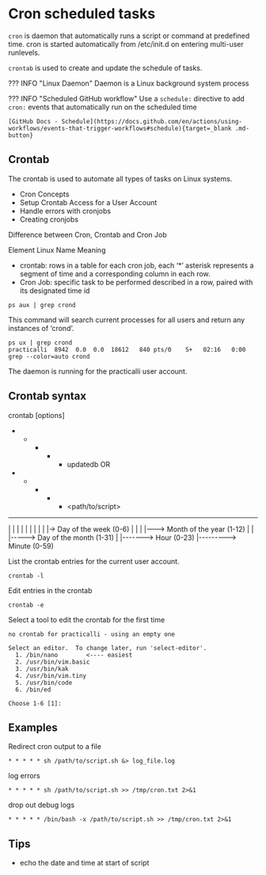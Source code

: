 # Cron scheduled tasks

`cron` is daemon that automatically runs a script or command at predefined time. cron is started automatically from /etc/init.d on entering multi-user runlevels.

`crontab` is used to create and update the schedule of tasks.

??? INFO "Linux Daemon"
    Daemon is a Linux background system process

??? INFO "Scheduled GitHub workflow"
    Use a `schedule:` directive to add `cron:` events that automatically run on the scheduled time

    [GitHub Docs - Schedule](https://docs.github.com/en/actions/using-workflows/events-that-trigger-workflows#schedule){target=_blank .md-button} 

## Crontab

The crontab is used to automate all types of tasks on Linux systems.

- Cron Concepts
- Setup Crontab Access for a User Account
- Handle errors with cronjobs
- Creating cronjobs

Difference between Cron, Crontab and Cron Job

Element Linux Name Meaning

- crontab:  rows in a table for each cron job, each ‘*’ asterisk represents a segment of time and a corresponding column in each row.
- Cron Job: specific task to be performed described in a row, paired with its designated time id

```shell
ps aux | grep crond
```

This command will search current processes for all users and return any instances of ‘crond’.

```shell
ps ux | grep crond
practicalli  8942  0.0  0.0  18612   840 pts/0    S+   02:16   0:00 grep --color=auto crond
```

The daemon is running for the practicalli user account.

## Crontab syntax

crontab [options]

- - - - - updatedb
OR
- - - - - <path/to/script>

* * * * *
| | | | |
| | | | |-> Day of the week (0-6)
| | | |---> Month of the year (1-12)
| | |-----> Day of the month (1-31)
| |-------> Hour (0-23)
|---------> Minute (0-59)

List the crontab entries for the current user account.

```shell
crontab -l
```

Edit entries in the crontab

```shell
crontab -e
```

Select a tool to edit the crontab for the first time

```shell
no crontab for practicalli - using an empty one

Select an editor.  To change later, run 'select-editor'.
  1. /bin/nano        <---- easiest
  2. /usr/bin/vim.basic
  3. /usr/bin/kak
  4. /usr/bin/vim.tiny
  5. /usr/bin/code
  6. /bin/ed

Choose 1-6 [1]: 
```

## Examples

Redirect cron output to a file

```shell
* * * * * sh /path/to/script.sh &> log_file.log
```

log errors

```shell
* * * * * sh /path/to/script.sh >> /tmp/cron.txt 2>&1
```

drop out debug logs

```shell
* * * * * /bin/bash -x /path/to/script.sh >> /tmp/cron.txt 2>&1
```

## Tips

- echo the date and time at start of script
